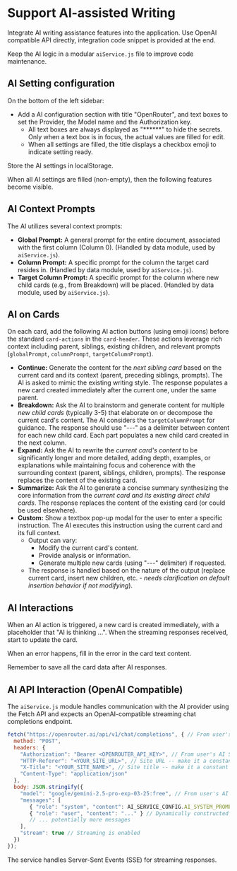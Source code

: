# Support AI-assisted Writing

Integrate AI writing assistance features into the application. Use OpenAI compatible API directly, integration code snippet is provided at the end.

Keep the AI logic in a modular `aiService.js` file to improve code maintenance.

## AI Setting configuration

On the bottom of the left sidebar:

- Add a AI configuration section with title "OpenRouter", and text boxes to set the Provider, the Model name and the Authorization key.
  - All text boxes are always displayed as "******" to hide the secrets. Only when a text box is in focus, the actual values are filled for edit.
  - When all settings are filled, the title displays a checkbox emoji to indicate setting ready.

Store the AI settings in localStorage.

When all AI settings are filled (non-empty), then the following features become visible.

## AI Context Prompts

The AI utilizes several context prompts:

- **Global Prompt:** A general prompt for the entire document, associated with the first column (Column 0). (Handled by data module, used by `aiService.js`).
- **Column Prompt:** A specific prompt for the column the target card resides in. (Handled by data module, used by `aiService.js`).
- **Target Column Prompt:** A specific prompt for the column where new child cards (e.g., from Breakdown) will be placed. (Handled by data module, used by `aiService.js`).

## AI on Cards

On each card, add the following AI action buttons (using emoji icons) before the standard `card-actions` in the `card-header`. These actions leverage rich context including parent, siblings, existing children, and relevant prompts (`globalPrompt`, `columnPrompt`, `targetColumnPrompt`).

- **Continue:** Generate the content for the *next sibling card* based on the current card and its context (parent, preceding siblings, prompts). The AI is asked to mimic the existing writing style. The response populates a new card created immediately after the current one, under the same parent.
- **Breakdown:** Ask the AI to brainstorm and generate content for multiple *new child cards* (typically 3-5) that elaborate on or decompose the current card's content. The AI considers the `targetColumnPrompt` for guidance. The response should use "---" as a delimiter between content for each new child card. Each part populates a new child card created in the next column.
- **Expand:** Ask the AI to rewrite the *current card's content* to be significantly longer and more detailed, adding depth, examples, or explanations while maintaining focus and coherence with the surrounding context (parent, siblings, children, prompts). The response replaces the content of the existing card.
- **Summarize:** Ask the AI to generate a concise summary synthesizing the core information from the *current card and its existing direct child cards*. The response replaces the content of the existing card (or could be used elsewhere).
- **Custom:** Show a textbox pop-up modal for the user to enter a specific instruction. The AI executes this instruction using the current card and its full context.
  - Output can vary:
    - Modify the current card's content.
    - Provide analysis or information.
    - Generate multiple new cards (using "---" delimiter) if requested.
  - The response is handled based on the nature of the output (replace current card, insert new children, etc. - *needs clarification on default insertion behavior if not modifying*).

## AI Interactions

When an AI action is triggered, a new card is created immediately, with a placeholder that "AI is thinking ...". When the streaming responses received, start to update the card.

When an error happens, fill in the error in the card text content.

Remember to save all the card data after AI responses.

## AI API Interaction (OpenAI Compatible)

The `aiService.js` module handles communication with the AI provider using the Fetch API and expects an OpenAI-compatible streaming chat completions endpoint.

``` js
fetch("https://openrouter.ai/api/v1/chat/completions", { // From user's AI setting
  method: "POST",
  headers: {
    "Authorization": "Bearer <OPENROUTER_API_KEY>", // From user's AI Setting
    "HTTP-Referer": "<YOUR_SITE_URL>", // Site URL -- make it a constant in file for configuration
    "X-Title": "<YOUR_SITE_NAME>", // Site title -- make it a constant in file for configuration
    "Content-Type": "application/json"
  },
  body: JSON.stringify({
    "model": "google/gemini-2.5-pro-exp-03-25:free", // From user's AI setting
    "messages": [
       { "role": "system", "content": AI_SERVICE_CONFIG.AI_SYSTEM_PROMPT }, // System prompt from aiService.js
       { "role": "user", "content": "..." } // Dynamically constructed user prompt based on action and context
       // ... potentially more messages
    ],
    "stream": true // Streaming is enabled
  })
});
```

The service handles Server-Sent Events (SSE) for streaming responses.
